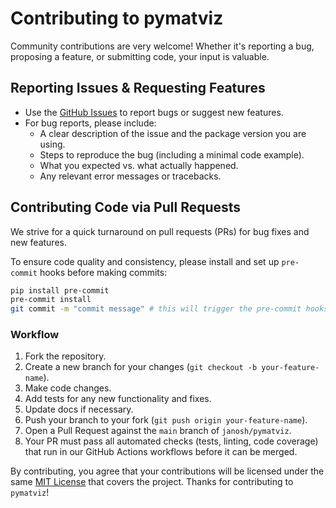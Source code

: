 # Contributing to pymatviz

Community contributions are very welcome! Whether it's reporting a bug, proposing a feature, or submitting code, your input is valuable.

## Reporting Issues & Requesting Features

- Use the [GitHub Issues](https://github.com/janosh/pymatviz/issues) to report bugs or suggest new features.
- For bug reports, please include:
  - A clear description of the issue and the package version you are using.
  - Steps to reproduce the bug (including a minimal code example).
  - What you expected vs. what actually happened.
  - Any relevant error messages or tracebacks.

## Contributing Code via Pull Requests

We strive for a quick turnaround on pull requests (PRs) for bug fixes and new features.

To ensure code quality and consistency, please install and set up `pre-commit` hooks before making commits:

```sh
pip install pre-commit
pre-commit install
git commit -m "commit message" # this will trigger the pre-commit hooks
```

### Workflow

1. Fork the repository.
1. Create a new branch for your changes (`git checkout -b your-feature-name`).
1. Make code changes.
1. Add tests for any new functionality and fixes.
1. Update docs if necessary.
1. Push your branch to your fork (`git push origin your-feature-name`).
1. Open a Pull Request against the `main` branch of `janosh/pymatviz`.
1. Your PR must pass all automated checks (tests, linting, code coverage) that run in our GitHub Actions workflows before it can be merged.

By contributing, you agree that your contributions will be licensed under the same [MIT License](LICENSE) that covers the project. Thanks for contributing to `pymatviz`!
